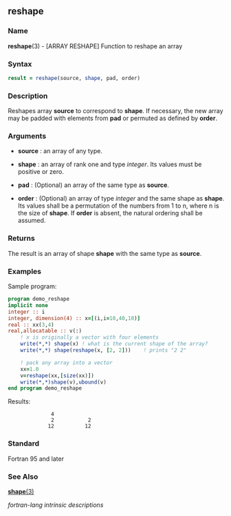 ## reshape

### **Name**

**reshape**(3) - \[ARRAY RESHAPE\] Function to reshape an array

### **Syntax**

```fortran
result = reshape(source, shape, pad, order)
```

### **Description**

Reshapes array **source** to correspond to **shape**. If necessary, the new
array may be padded with elements from **pad** or permuted as defined by
**order**.

### **Arguments**

- **source**
  : an array of any type.

- **shape**
  : an array of rank one and type _integer_. Its values must be positive
  or zero.

- **pad**
  : (Optional) an array of the same type as **source**.

- **order**
  : (Optional) an array of type _integer_ and the same shape as **shape**. Its
  values shall be a permutation of the numbers from 1 to n, where n is
  the size of **shape**. If **order** is absent, the natural ordering shall be
  assumed.

### **Returns**

The result is an array of shape **shape** with the same type as **source**.

### **Examples**

Sample program:

```fortran
program demo_reshape
implicit none
integer :: i
integer, dimension(4) :: x=[(i,i=10,40,10)]
real :: xx(3,4)
real,allocatable :: v(:)
    ! x is originally a vector with four elements
    write(*,*) shape(x) ! what is the current shape of the array?
    write(*,*) shape(reshape(x, [2, 2]))    ! prints "2 2"

    ! pack any array into a vector
    xx=1.0
    v=reshape(xx,[size(xx)])
    write(*,*)shape(v),ubound(v)
end program demo_reshape
```

Results:

```text
              4
              2           2
             12          12
```

### **Standard**

Fortran 95 and later

### **See Also**

[**shape**(3)](#shape)

 _fortran-lang intrinsic descriptions_
